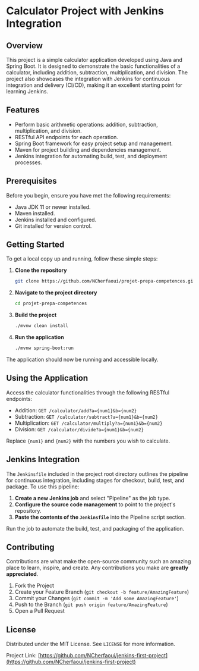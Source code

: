 # Calculator Project with Jenkins Integration

## Overview
This project is a simple calculator application developed using Java and Spring Boot. It is designed to demonstrate the basic functionalities of a calculator, including addition, subtraction, multiplication, and division. The project also showcases the integration with Jenkins for continuous integration and delivery (CI/CD), making it an excellent starting point for learning Jenkins.

## Features
- Perform basic arithmetic operations: addition, subtraction, multiplication, and division.
- RESTful API endpoints for each operation.
- Spring Boot framework for easy project setup and management.
- Maven for project building and dependencies management.
- Jenkins integration for automating build, test, and deployment processes.

## Prerequisites
Before you begin, ensure you have met the following requirements:
- Java JDK 11 or newer installed.
- Maven installed.
- Jenkins installed and configured.
- Git installed for version control.

## Getting Started
To get a local copy up and running, follow these simple steps:

1. **Clone the repository**
   ```sh
   git clone https://github.com/NCherfaoui/projet-prepa-competences.git
   ```

2. **Navigate to the project directory**
   ```sh
   cd projet-prepa-competences
   ```

3. **Build the project**
   ```sh
   ./mvnw clean install
   ```

4. **Run the application**
   ```sh
   ./mvnw spring-boot:run
   ```

The application should now be running and accessible locally.

## Using the Application
Access the calculator functionalities through the following RESTful endpoints:

- Addition: `GET /calculator/add?a={num1}&b={num2}`
- Subtraction: `GET /calculator/subtract?a={num1}&b={num2}`
- Multiplication: `GET /calculator/multiply?a={num1}&b={num2}`
- Division: `GET /calculator/divide?a={num1}&b={num2}`

Replace `{num1}` and `{num2}` with the numbers you wish to calculate.

## Jenkins Integration
The `Jenkinsfile` included in the project root directory outlines the pipeline for continuous integration, including stages for checkout, build, test, and package. To use this pipeline:

1. **Create a new Jenkins job** and select "Pipeline" as the job type.
2. **Configure the source code management** to point to the project's repository.
3. **Paste the contents of the `Jenkinsfile`** into the Pipeline script section.

Run the job to automate the build, test, and packaging of the application.

## Contributing
Contributions are what make the open-source community such an amazing place to learn, inspire, and create. Any contributions you make are **greatly appreciated**.

1. Fork the Project
2. Create your Feature Branch (`git checkout -b feature/AmazingFeature`)
3. Commit your Changes (`git commit -m 'Add some AmazingFeature'`)
4. Push to the Branch (`git push origin feature/AmazingFeature`)
5. Open a Pull Request

## License
Distributed under the MIT License. See `LICENSE` for more information.



Project Link: [https://github.com/NCherfaoui/jenkins-first-project](https://github.com/NCherfaoui/jenkins-first-project)
